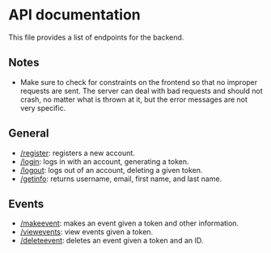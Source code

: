# API documentation
This file provides a list of endpoints for the backend.

## Notes
* Make sure to check for constraints on the frontend so that no improper requests are sent. The server can deal with bad requests and should not crash, no matter what is thrown at it, but the error messages are not very specific.

## General
* [/register](register.md): registers a new account.
* [/login](login.md): logs in with an account, generating a token.
* [/logout](logout.md): logs out of an account, deleting a given token.
* [/getinfo](getinfo.md): returns username, email, first name, and last name.

## Events
* [/makeevent](makeevent.md): makes an event given a token and other information.
* [/viewevents](viewevents.md): view events given a token.
* [/deleteevent](deleteevent.md): deletes an event given a token and an ID.
